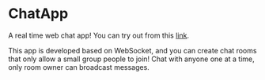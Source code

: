 # ChatApp
A real time web chat app! You can try out from this [link](http://chatapp-team-dragonball.herokuapp.com/).

This app is developed based on WebSocket, and you can create chat rooms that only allow a small group people to join!
Chat with anyone one at a time, only room owner can broadcast messages.


